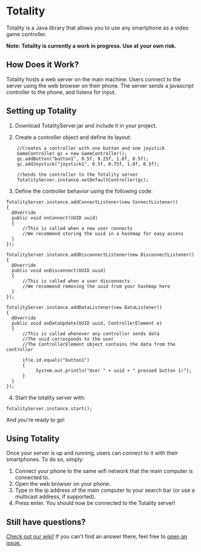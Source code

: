 # Totality
Totality is a Java library that allows you to use any smartphone as a video game controller.

**Note: Totality is currently a work in progress. Use at your own risk.**

## How Does it Work?
Totality hosts a web server on the main machine. Users connect to the server using the web browser on their phone. The server sends a javascript controller to the phone, and listens for input.

## Setting up Totality
1. Download TotalityServer.jar and include it in your project.

2. Create a controller object and define its layout:
```
    //Creates a controller with one button and one joystick
    GameController gc = new GameController();
    gc.addButton("button1", 0.5f, 0.25f, 1.0f, 0.5f);
    gc.addJoystick("joystick1", 0.5f, 0.75f, 1.0f, 0.5f);
  
    //Sends the controller to the Totality server
    TotalityServer.instance.setDefaultController(gc);
```

3. Define the controller behavior using the following code:
```
TotalityServer.instance.addConnectListener(new ConnectListener()
{
  @Override
  public void onConnect(UUID uuid)
  {
      //This is called when a new user connects
      //We recommend storing the uuid in a hashmap for easy access
  }
});

TotalityServer.instance.addDisconnectListener(new DisconnectListener()
{
  @Override
  public void onDisconnect(UUID uuid)
  {
      //This is called when a user disconnects
      //We recommend removing the uuid from your hashmap here
  }
});

TotalityServer.instance.addDataListener(new DataListener()
{
  @Override
  public void onDataUpdate(UUID uuid, ControllerElement e)
  {
      //This is called whenever any controller sends data
      //The uuid corresponds to the user
      //The ControllerElement object contains the data from the controller
      
      if(e.id.equals("button1")
      {
           System.out.println("User " + uuid + " pressed button 1!");
      }
  }
});
```

4. Start the totality server with:
```
TotalityServer.instance.start();
```

And you're ready to go!

## Using Totality
Once your server is up and running, users can connect to it with their smartphones. To do so, simply:
1. Connect your phone to the same wifi network that the main computer is connected to.
2. Open the web browser on your phone.
3. Type in the ip address of the main computer to your search bar (or use a multicast address, if supported).
4. Press enter. You should now be connected to the Totality server!

## Still have questions?
[Check out our wiki!](https://github.com/tommy1019/Totality/wiki)
If you can't find an answer there, feel free to [open an issue.](https://github.com/tommy1019/Totality/issues)
